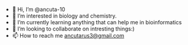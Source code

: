 - 👋 Hi, I’m @ancuta-10
- 👀 I’m interested in  biology and chemistry.
- 🌱 I’m currently learning anything that can help me in bioinformatics
- 💞️ I’m looking to collaborate on intresting things:)
- 📫 How to reach me ancutarus3@gmail.com

<!---
ancuta-10/ancuta-10 is a ✨ special ✨ repository because its `README.md` (this file) appears on your GitHub profile.
You can click the Preview link to take a look at your changes.
--->

